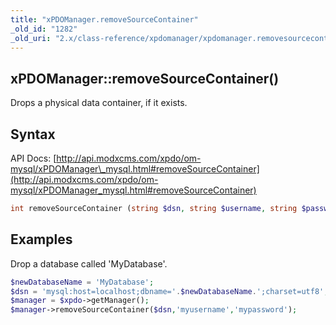```yaml
---
title: "xPDOManager.removeSourceContainer"
_old_id: "1282"
_old_uri: "2.x/class-reference/xpdomanager/xpdomanager.removesourcecontainer"
---
```


## xPDOManager::removeSourceContainer()

Drops a physical data container, if it exists.

## Syntax

API Docs: [http://api.modxcms.com/xpdo/om-mysql/xPDOManager\_mysql.html#removeSourceContainer](http://api.modxcms.com/xpdo/om-mysql/xPDOManager_mysql.html#removeSourceContainer)

``` php 
int removeSourceContainer (string $dsn, string $username, string $password)
```

## Examples

Drop a database called 'MyDatabase'.

``` php 
$newDatabaseName = 'MyDatabase';
$dsn = 'mysql:host=localhost;dbname='.$newDatabaseName.';charset=utf8';
$manager = $xpdo->getManager();
$manager->removeSourceContainer($dsn,'myusername','mypassword');
```